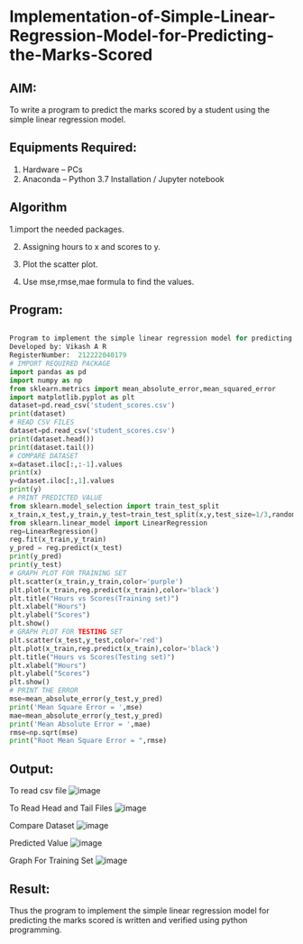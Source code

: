 # Implementation-of-Simple-Linear-Regression-Model-for-Predicting-the-Marks-Scored

## AIM:
To write a program to predict the marks scored by a student using the simple linear regression model.

## Equipments Required:
1. Hardware – PCs
2. Anaconda – Python 3.7 Installation / Jupyter notebook

## Algorithm
1.import the needed packages.

2. Assigning hours to x and scores to y.
   
3. Plot the scatter plot.
 
4. Use mse,rmse,mae formula to find the values.

## Program:
```python

Program to implement the simple linear regression model for predicting the marks scored.
Developed by: Vikash A R
RegisterNumber:  212222040179
# IMPORT REQUIRED PACKAGE
import pandas as pd
import numpy as np
from sklearn.metrics import mean_absolute_error,mean_squared_error
import matplotlib.pyplot as plt
dataset=pd.read_csv('student_scores.csv')
print(dataset)
# READ CSV FILES
dataset=pd.read_csv('student_scores.csv')
print(dataset.head())
print(dataset.tail())
# COMPARE DATASET
x=dataset.iloc[:,:-1].values
print(x)
y=dataset.iloc[:,1].values
print(y)
# PRINT PREDICTED VALUE
from sklearn.model_selection import train_test_split
x_train,x_test,y_train,y_test=train_test_split(x,y,test_size=1/3,random_state=0)
from sklearn.linear_model import LinearRegression
reg=LinearRegression()
reg.fit(x_train,y_train)
y_pred = reg.predict(x_test)
print(y_pred)
print(y_test)
# GRAPH PLOT FOR TRAINING SET
plt.scatter(x_train,y_train,color='purple')
plt.plot(x_train,reg.predict(x_train),color='black')
plt.title("Hours vs Scores(Training set)")
plt.xlabel("Hours")
plt.ylabel("Scores")
plt.show()
# GRAPH PLOT FOR TESTING SET
plt.scatter(x_test,y_test,color='red')
plt.plot(x_train,reg.predict(x_train),color='black')
plt.title("Hours vs Scores(Testing set)")
plt.xlabel("Hours")
plt.ylabel("Scores")
plt.show()
# PRINT THE ERROR
mse=mean_absolute_error(y_test,y_pred)
print('Mean Square Error = ',mse)
mae=mean_absolute_error(y_test,y_pred)
print('Mean Absolute Error = ',mae)
rmse=np.sqrt(mse)
print("Root Mean Square Error = ",rmse)

```

## Output:
To read csv file
![image](https://github.com/VIKASHAR/Implementation-of-Simple-Linear-Regression-Model-for-Predicting-the-Marks-Scored/assets/119405655/9c4c9092-d20a-4bf4-aeb3-c0b5c3d5c913)

To Read Head and Tail Files
![image](https://github.com/VIKASHAR/Implementation-of-Simple-Linear-Regression-Model-for-Predicting-the-Marks-Scored/assets/119405655/c1ac175f-b39c-4ed3-9236-d49eed3da214)

Compare Dataset
![image](https://github.com/VIKASHAR/Implementation-of-Simple-Linear-Regression-Model-for-Predicting-the-Marks-Scored/assets/119405655/d6551083-db41-4e0e-8f48-52da085630e8)

Predicted Value
![image](https://github.com/VIKASHAR/Implementation-of-Simple-Linear-Regression-Model-for-Predicting-the-Marks-Scored/assets/119405655/f01d961d-274e-47e5-96a1-6e32371fdaa0)

Graph For Training Set
![image](https://github.com/VIKASHAR/Implementation-of-Simple-Linear-Regression-Model-for-Predicting-the-Marks-Scored/assets/119405655/e5aef6c8-dc0c-421b-8c90-8a1166715f8d)

## Result:
Thus the program to implement the simple linear regression model for predicting the marks scored is written and verified using python programming.
